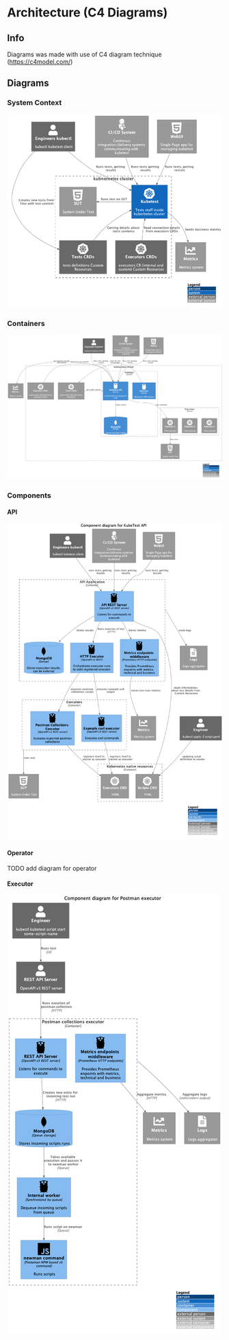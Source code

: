 # Architecture (C4 Diagrams)
## Info

Diagrams was made with use of C4 diagram technique 
(https://c4model.com/)

## Diagrams

### System Context 

![Kubetest system context diagram](img/system_context.png)

### Containers

![Kubetest container diagram](img/containers.png)

### Components

#### API 

![API](img/components_api.png)

#### Operator

TODO  add diagram for operator

#### Executor

![Postman-Executor](img/components_executor.png)
